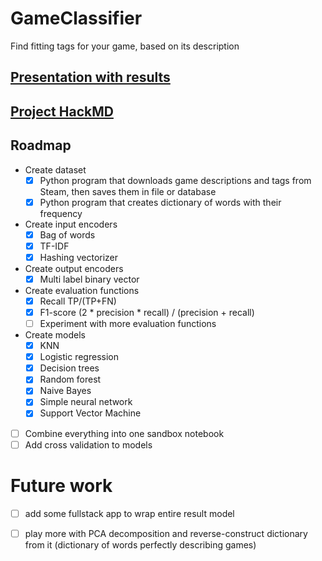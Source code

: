 # GameClassifier
Find fitting tags for your game, based on its description

## [Presentation with results](./presentations/results)

## [Project HackMD](https://hackmd.io/vwPnLpSrQzGLLLdzyfqvCw?view)

## Roadmap
* Create dataset
  * [x] Python program that downloads game descriptions and tags from Steam, then saves them in file or database
  * [x] Python program that creates dictionary of words with their frequency
* Create input encoders
  * [x] Bag of words
  * [x] TF-IDF
  * [x] Hashing vectorizer 
* Create output encoders
  * [x] Multi label binary vector
* Create evaluation functions
  * [x] Recall TP/(TP+FN)
  * [x] F1-score (2 * precision * recall) / (precision + recall)
  * [ ] Experiment with more evaluation functions
* Create models
  * [x] KNN
  * [x] Logistic regression
  * [x] Decision trees
  * [x] Random forest
  * [x] Naive Bayes
  * [x] Simple neural network
  * [x] Support Vector Machine
* [ ] Combine everything into one sandbox notebook
* [ ] Add cross validation to models

# Future work
* [ ] add some fullstack app to wrap entire result model
* [ ] play more with PCA decomposition and reverse-construct dictionary from it (dictionary of words perfectly describing games)

